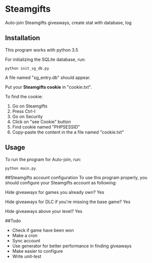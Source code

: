 # Steamgifts
Auto-join Steamgifts giveaways, create stat with database, log
## Installation
This program works with python 3.5

For initializing the SQLite database, run:
```
python init_sg_db.py
```
A file named "sg_entry.db" should appear.

Put your **Steamgifts cookie** in "cookie.txt".

To find the cookie:

1. Go on Steamgifts
2. Press Ctrl-I
3. Go on Security
4. Click on "see Cookie" button
5. Find cookie named "PHPSESSID"
6. Copy-paste the content in the a file named "cookie.txt"

## Usage
To run the program for Auto-join, run:
```
python main.py
```

##Steamgifts account configuration
To use this program properly, you should configure your Steamgifts account as following:

Hide giveaways for games you already own? Yes

Hide giveaways for DLC if you're missing the base game? Yes

Hide giveaways above your level? Yes

##Todo

* Check if game have been won
* Make a cron
* Sync account
* Use generator for better performance in finding giveaways
* Make easier to configure
* Write unit-test
